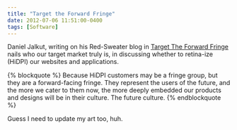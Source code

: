 ```yaml
---
title: "Target the Forward Fringe"
date: 2012-07-06 11:51:00-0400
tags: [Software]
---
```


Daniel Jalkut, writing on his Red-Sweater blog in [Target The Forward Fringe](http://www.red-sweater.com/blog/2568/target-the-forward-fringe) nails who our target market truly is, in discussing whether to retina-ize (HiDPI) our websites and applications.

{% blockquote %}
Because HiDPI customers may be a fringe group, but they are a forward-facing fringe. They represent the users of the future, and the more we cater to them now, the more deeply embedded our products and designs will be in their culture. The future culture.
{% endblockquote %}

Guess I need to update my art too, huh.
